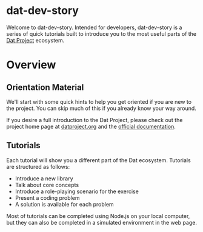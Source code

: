 # dat-dev-story

Welcome to dat-dev-story. Intended for developers, dat-dev-story is a series of
quick tutorials built to introduce you to the most useful parts of the [Dat Project](https://datproject.org/) ecosystem.

# Overview

## Orientation Material

We'll start with some quick hints to help you get oriented if you are new to the project. You can skip much of this if you already know your way around.

If you desire a full introduction to the Dat Project, please check out the project
home page at [datproject.org](https://datproject.org/) and the [official documentation](https://docs.datproject.org/).

## Tutorials

Each tutorial will show you a different part of the Dat ecosystem. Tutorials
are structured as follows:

* Introduce a new library
* Talk about core concepts
* Introduce a role-playing scenario for the exercise
* Present a coding problem
* A solution is available for each problem

Most of tutorials can be completed using Node.js on your local computer, but they
can also be completed in a simulated environment in the web page.
